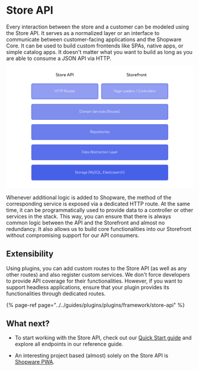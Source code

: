 # Store API

Every interaction between the store and a customer can be modeled using the Store API. It serves as a normalized layer or an interface to communicate between customer-facing applications and the Shopware Core. It can be used to build custom frontends like SPAs, native apps, or simple catalog apps. It doesn't matter what you want to build as long as you are able to consume a JSON API via HTTP.

![Data and logic flow in Shopware 6 \(top to bottom and vice versa\)](../../.gitbook/assets/concept-api-storeApi-dataAndLogicFlow.png)

Whenever additional logic is added to Shopware, the method of the corresponding service is exposed via a dedicated HTTP route. At the same time, it can be programmatically used to provide data to a controller or other services in the stack. This way, you can ensure that there is always common logic between the API and the Storefront and almost no redundancy. It also allows us to build core functionalities into our Storefront without compromising support for our API consumers.

## Extensibility

Using plugins, you can add custom routes to the Store API \(as well as any other routes\) and also register custom services. We don't force developers to provide API coverage for their functionalities. However, if you want to support headless applications, ensure that your plugin provides its functionalities through dedicated routes.

{% page-ref page="../../guides/plugins/plugins/framework/store-api" %}

## What next?

* To start working with the Store API, check out our [Quick Start guide](https://shopware.stoplight.io/docs/store-api/docs/guides/quick-start/README.md)  and explore all endpoints in our reference guide.

* An interesting project based \(almost\) solely on the Store API is [Shopware PWA](../../products/pwa.md).
